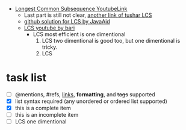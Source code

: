 - [Longest Common Subsequence YoutubeLink](https://www.youtube.com/watch?v=DuikFLPt8WQ)
  - Last part is still not clear, [another link of tushar LCS](https://www.youtube.com/watch?v=NnD96abizww)
  - [github solution for LCS by JavaAid](https://gist.github.com/kanahaiya/0a880436bb19c8cdf268b220ec1cb1b0)
  - [LCS youtube by bari](https://www.youtube.com/watch?v=sSno9rV8Rhg)
    - LCS most efficient is one dimentional 
      1. LCS two dimentional is good too, but one dimentional is tricky.
      2. LCS 
 # task list      
- [ ] @mentions, #refs, [links](), **formatting**, and <del>tags</del> supported
- [x] list syntax required (any unordered or ordered list supported)
- [x] this is a complete item
- [ ] this is an incomplete item    
- [ ] LCS one dimentional
